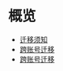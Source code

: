 # 概览


* [迁移须知](/urm/migration_rules)
* [跨账号迁移](/urm/migrate_between_projects)
* [跨账号迁移](/urm/migrate_between_companys)


